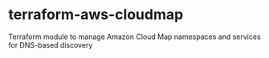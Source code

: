 # terraform-aws-cloudmap
Terraform module to manage Amazon Cloud Map namespaces and services for DNS-based discovery
